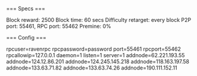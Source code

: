 === Specs ===

Block reward: 2500
Block time: 60 secs
Difficulty retarget: every block
P2P port: 55461, RPC port: 55462
Premine: 0%

=== Config ===

rpcuser=ravenrpc
rpcpassword=password
port=55461
rpcport=55462
rpcallowip=127.0.0.1
daemon=1
listen=1
server=1
addnode=62.221.193.55
addnode=124.12.86.201
addnode=124.245.145.218
addnode=118.163.197.58
addnode=133.63.71.82
addnode=133.63.74.26
addnode=190.111.152.11